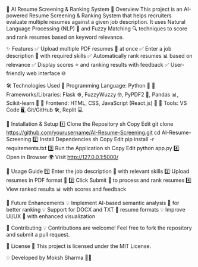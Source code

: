 🚀 AI Resume Screening & Ranking System
📌 Overview
This project is an AI-powered Resume Screening & Ranking System that helps recruiters evaluate multiple resumes against a given job description. It uses Natural Language Processing (NLP) 🤖 and Fuzzy Matching 🔍 techniques to score and rank resumes based on keyword relevance.

✨ Features
✅ Upload multiple PDF resumes 📄 at once
✅ Enter a job description 📝 with required skills
✅ Automatically rank resumes 📊 based on relevance
✅ Display scores ⭐ and ranking results with feedback
✅ User-friendly web interface 🌐

🛠️ Technologies Used
🔹 Programming Language: Python 🐍
🔹 Frameworks/Libraries: Flask ⚙️, FuzzyWuzzy 🤓, PyPDF2 📑, Pandas 📊, Scikit-learn 🧠
🔹 Frontend: HTML, CSS, JavaScript (React.js) 🎨
🔹 Tools: VS Code 🖥️, Git/GitHub 🛠️, Replit 💻

🚀 Installation & Setup
1️⃣ Clone the Repository
sh
Copy
Edit
git clone https://github.com/yourusername/AI-Resume-Screening.git
cd AI-Resume-Screening
2️⃣ Install Dependencies
sh
Copy
Edit
pip install -r requirements.txt
3️⃣ Run the Application
sh
Copy
Edit
python app.py
4️⃣ Open in Browser
🌍 Visit http://127.0.0.1:5000/

🎯 Usage Guide
1️⃣ Enter the job description 📝 with relevant skills
2️⃣ Upload resumes in PDF format 📂
3️⃣ Click Submit 🚀 to process and rank resumes
4️⃣ View ranked results 📊 with scores and feedback

🌟 Future Enhancements
💡 Implement AI-based semantic analysis 🤖 for better ranking
💡 Support for DOCX and TXT 📄 resume formats
💡 Improve UI/UX 🎨 with enhanced visualization

🤝 Contributing
💡 Contributions are welcome! Feel free to fork the repository and submit a pull request.

📜 License
📖 This project is licensed under the MIT License.

💡 Developed by Moksh Sharma 🚀🎉

